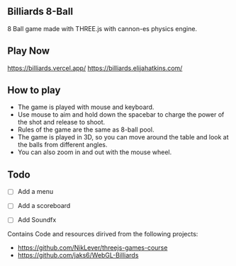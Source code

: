 ## Billiards 8-Ball 
8 Ball game made with THREE.js with cannon-es physics engine. 

## Play Now
https://billiards.vercel.app/
https://billiards.elijahatkins.com/

## How to play
- The game is played with mouse and keyboard.
- Use mouse to aim and hold down the spacebar to charge the power of the shot and release to shoot.
- Rules of the game are the same as 8-ball pool.
- The game is played in 3D, so you can move around the table and look at the balls from different angles.
- You can also zoom in and out with the mouse wheel.


## Todo

- [ ] Add a menu
- [ ] Add a scoreboard
- [ ] Add Soundfx




Contains Code and resources dirived from the following projects:
- https://github.com/NikLever/threejs-games-course 
- https://github.com/jaks6/WebGL-Billiards
